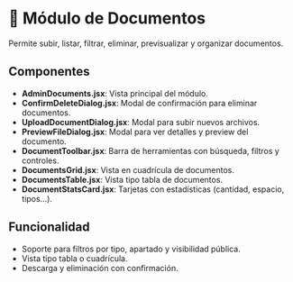 # 📄 Módulo de Documentos

Permite subir, listar, filtrar, eliminar, previsualizar y organizar documentos.

## Componentes

- **AdminDocuments.jsx**: Vista principal del módulo.
- **ConfirmDeleteDialog.jsx**: Modal de confirmación para eliminar documentos.
- **UploadDocumentDialog.jsx**: Modal para subir nuevos archivos.
- **PreviewFileDialog.jsx**: Modal para ver detalles y preview del documento.
- **DocumentToolbar.jsx**: Barra de herramientas con búsqueda, filtros y controles.
- **DocumentsGrid.jsx**: Vista en cuadrícula de documentos.
- **DocumentsTable.jsx**: Vista tipo tabla de documentos.
- **DocumentStatsCard.jsx**: Tarjetas con estadísticas (cantidad, espacio, tipos...).

## Funcionalidad

- Soporte para filtros por tipo, apartado y visibilidad pública.
- Vista tipo tabla o cuadrícula.
- Descarga y eliminación con confirmación.
